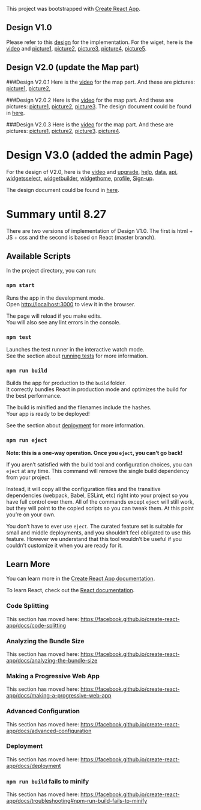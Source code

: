 This project was bootstrapped with [Create React App](https://github.com/facebook/create-react-app).

## Design V1.0
Please refer to this [design](https://xd.adobe.com/view/2b4f374d-0cf2-4be2-68e0-b7bd66769044-5d7e/specs/) for the implementation.
For the wiget, here is the [video](https://drive.google.com/file/d/1tgCuzT1Ex5qz7ah0xgEP0V4YL3c4Qg08/view) and [picture1](https://drive.google.com/file/d/1OcyRmq-yCyUYJlCRIxp7MUtbHTCdqe04/view), [picture2](https://drive.google.com/file/d/1E5hpW6LN16cPbtu1bSpFz0VKgWHE_GX4/view), [picture3](https://drive.google.com/file/d/1wj9eCAHV3bEss2KjGDO-TTBtWjoHcMu3/view), [picture4](https://drive.google.com/file/d/1EyK8gr3LNNH_l_yx2_m8YaWGgAJOUOL-/view), [picture5](https://drive.google.com/file/d/1xLdXY9hslwIdsx_g2OFN1AOfLt4jBmEk/view).


## Design V2.0 (update the Map part)
###Design V2.0.1
Here is the [video](https://drive.google.com/file/d/1DENky5ZL2hQijfTrfxN0WCdScrZoZnHM/view?usp=drive_web) for the map part.
And these are pictures: [picture1](https://drive.google.com/file/d/1oUrDnU1YCXv4bFFV_4P9elvrpqGf78uF/view?usp=drive_web),
[picture2](https://drive.google.com/file/d/12NCAMboP2duB-aJRkYFArEHRvbJTJbek/view?usp=drive_web),

###Design V2.0.2
Here is the [video](https://drive.google.com/file/d/1ru4Va78xE1f2yxE_PYI_LCyQu1MfY43Q/view?usp=drive_web) for the map part.
And these are pictures: [picture1](https://drive.google.com/file/d/1sAw7_13ndsCoZ-i6m7rpY5sDLnIneM7v/view?usp=drive_web),
[picture2](https://drive.google.com/file/d/1Uno21NtKnG3G2RRe558ppwHaN8JwmQaD/view?usp=drive_web),
[picture3](https://drive.google.com/file/d/17x4KY7U9cGt_1czFNFQOP72mAimNOjAr/view?usp=drive_web).
The design document could be found in [here](https://xd.adobe.com/view/2b4f374d-0cf2-4be2-68e0-b7bd66769044-5d7e/grid/).

###Design V2.0.3
Here is the [video](https://drive.google.com/file/d/1QJbCXRYLBWqN6tr2sH4qSKR7RnQpv87M/view?usp=drive_web) for the map part.
And these are pictures: [picture1](https://drive.google.com/file/d/1mlg8oC3uHbrpV2xQzlSS4VFQkPStZ2Ip/view?usp=drive_web),
[picture2](https://drive.google.com/file/d/1rc33UtNKO4Zp6eEC_m5dCG_oSmrLOUGQ/view?usp=drive_web),
[picture3](https://drive.google.com/file/d/1dR4scnykPNwbAWbGa5CtyjqgZlo8Bi3T/view?usp=drive_web).
[picture4](https://drive.google.com/file/d/1BZXRnkUIwk9sFkGBQZaDkIa-dNRxmEcw/view?usp=drive_web).



# Design V3.0 (added the admin Page)
For the design of V2.0, here is the [video](https://drive.google.com/file/d/1xn52xmNLj8eYbJNYQgsTsfKHsHvyNrJd/view) 
and [upgrade](https://drive.google.com/file/d/1ncbirFciAb0ca7y6ftEcXf8bI8mb93T_/view), 
[help](https://drive.google.com/file/d/1f6XJm2mzNTS5_7np2Qt26VSg9n6YS2ry/view?usp=drive_web), 
[data](https://drive.google.com/file/d/18LKlvct3T52FmlUNky4kCE1l2IeVijCg/view?usp=drive_web), 
[api](https://drive.google.com/file/d/1uNzRwE2oWRiYloW8AgXtwaLt6eXv8SL6/view?usp=drive_web), 
[widgetsselect](https://drive.google.com/file/d/1yDPGCBkmpQP0ikbDO-YlBQeAL3vi8UGT/view?usp=drive_web),
[widgetbuilder](https://drive.google.com/file/d/1zhNf43VzufjhwCqZah25J8fz5ec5ZqJI/view?usp=drive_web), 
[widgethome](https://drive.google.com/file/d/1tFBCmUUU3-1Eb0qzCZJm4qo0MGMcIGjq/view?usp=drive_web), 
[profile](https://drive.google.com/file/d/1TUfRtYlPPdKvzAcj8aVBktf1yboRLxQD/view?usp=drive_web), 
[Sign-up](https://drive.google.com/file/d/16-_1CDCojl6lsQ_12Sg7LuRCCYIApaMx/view?usp=drive_web).

The design document could be found in [here](https://xd.adobe.com/view/2b4f374d-0cf2-4be2-68e0-b7bd66769044-5d7e/grid).


# Summary until 8.27
There are two versions of implementation of Design V1.0. The first is html + JS + css and the second is based on React (master branch).




## Available Scripts

In the project directory, you can run:

### `npm start`

Runs the app in the development mode.<br />
Open [http://localhost:3000](http://localhost:3000) to view it in the browser.

The page will reload if you make edits.<br />
You will also see any lint errors in the console.

### `npm test`

Launches the test runner in the interactive watch mode.<br />
See the section about [running tests](https://facebook.github.io/create-react-app/docs/running-tests) for more information.

### `npm run build`

Builds the app for production to the `build` folder.<br />
It correctly bundles React in production mode and optimizes the build for the best performance.

The build is minified and the filenames include the hashes.<br />
Your app is ready to be deployed!

See the section about [deployment](https://facebook.github.io/create-react-app/docs/deployment) for more information.

### `npm run eject`

**Note: this is a one-way operation. Once you `eject`, you can’t go back!**

If you aren’t satisfied with the build tool and configuration choices, you can `eject` at any time. This command will remove the single build dependency from your project.

Instead, it will copy all the configuration files and the transitive dependencies (webpack, Babel, ESLint, etc) right into your project so you have full control over them. All of the commands except `eject` will still work, but they will point to the copied scripts so you can tweak them. At this point you’re on your own.

You don’t have to ever use `eject`. The curated feature set is suitable for small and middle deployments, and you shouldn’t feel obligated to use this feature. However we understand that this tool wouldn’t be useful if you couldn’t customize it when you are ready for it.

## Learn More

You can learn more in the [Create React App documentation](https://facebook.github.io/create-react-app/docs/getting-started).

To learn React, check out the [React documentation](https://reactjs.org/).

### Code Splitting

This section has moved here: https://facebook.github.io/create-react-app/docs/code-splitting

### Analyzing the Bundle Size

This section has moved here: https://facebook.github.io/create-react-app/docs/analyzing-the-bundle-size

### Making a Progressive Web App

This section has moved here: https://facebook.github.io/create-react-app/docs/making-a-progressive-web-app

### Advanced Configuration

This section has moved here: https://facebook.github.io/create-react-app/docs/advanced-configuration

### Deployment

This section has moved here: https://facebook.github.io/create-react-app/docs/deployment

### `npm run build` fails to minify

This section has moved here: https://facebook.github.io/create-react-app/docs/troubleshooting#npm-run-build-fails-to-minify
